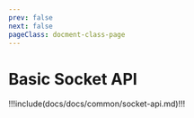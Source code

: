 ```yaml
---
prev: false
next: false
pageClass: docment-class-page
---
```

<RightMenu></RightMenu>
# Basic Socket API

!!!include(docs/docs/common/socket-api.md)!!!
